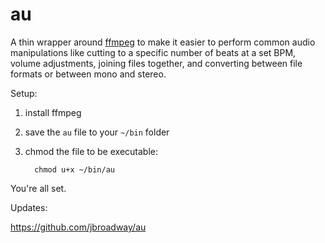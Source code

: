 au
==

A thin wrapper around [ffmpeg](http://www.ffmpeg.org/) to make it easier to perform common audio manipulations like cutting to a specific number of beats at a set BPM, volume adjustments, joining files together, and converting between file formats or between mono and stereo.

Setup:

1. install ffmpeg
2. save the `au` file to your `~/bin` folder
3. chmod the file to be executable:

         chmod u+x ~/bin/au

You're all set.

Updates:

https://github.com/jbroadway/au
